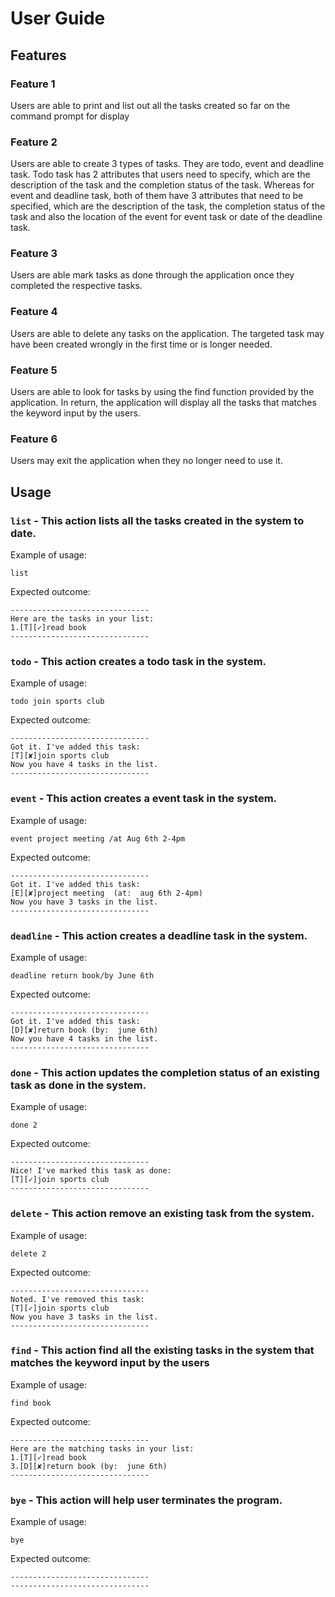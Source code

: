 # User Guide

## Features 

### Feature 1 
Users are able to print and list out all the tasks created so far on the command prompt for display

### Feature 2
Users are able to create 3 types of tasks. They are todo, event and deadline task. Todo task has 2 attributes that users need to specify, which are the description of the task and the completion status of the task. Whereas for event and deadline task, both of them have 3 attributes that need to be specified, which are the description of the task, the completion status of the task and also the location of the event for event task or date of the deadline task.

### Feature 3
Users are able mark tasks as done through the application once they completed the respective tasks.

### Feature 4
Users are able to delete any tasks on the application. The targeted task may have been created wrongly in the first time or is longer needed.

### Feature 5
Users are able to look for tasks by using the find function provided by the application. In return, the application will display all the tasks that matches the keyword input by the users.

### Feature 6
Users may exit the application when they no longer need to use it.

## Usage

### `list` - This action lists all the tasks created in the system to date.

Example of usage: 

`list`

Expected outcome:
```
-------------------------------
Here are the tasks in your list:
1.[T][✓]read book
-------------------------------
```
### `todo` - This action creates a todo task in the system.

Example of usage: 

`todo join sports club`

Expected outcome:
```
-------------------------------
Got it. I've added this task:
[T][✘]join sports club
Now you have 4 tasks in the list.
-------------------------------
```
### `event` - This action creates a event task in the system.

Example of usage: 

`event project meeting /at Aug 6th 2-4pm`

Expected outcome:
```
-------------------------------
Got it. I've added this task:
[E][✘]project meeting  (at:  aug 6th 2-4pm)
Now you have 3 tasks in the list.
-------------------------------
```
### `deadline` - This action creates a deadline task in the system.

Example of usage: 

`deadline return book/by June 6th`

Expected outcome:
```
-------------------------------
Got it. I've added this task:
[D][✘]return book (by:  june 6th)
Now you have 4 tasks in the list.
-------------------------------
```
### `done` - This action updates the completion status of an existing task as done in the system.

Example of usage: 

`done 2`

Expected outcome:
```
-------------------------------
Nice! I've marked this task as done:
[T][✓]join sports club
-------------------------------
```
### `delete` - This action remove an existing task from the system.

Example of usage: 

`delete 2`

Expected outcome:
```
-------------------------------
Noted. I've removed this task:
[T][✓]join sports club
Now you have 3 tasks in the list.
-------------------------------
```
### `find` - This action find all the existing tasks in the system that matches the keyword input by the users

Example of usage: 

`find book`

Expected outcome:
```
-------------------------------
Here are the matching tasks in your list:
1.[T][✓]read book
3.[D][✘]return book (by:  june 6th)
-------------------------------
```
### `bye` - This action will help user terminates the program.

Example of usage: 

`bye`

Expected outcome:
```
-------------------------------
-------------------------------
```
